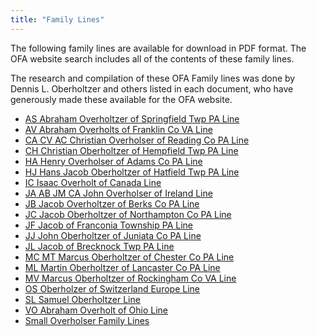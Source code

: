 ```yaml
---
title: "Family Lines"
---
```


The following family lines are available for download in PDF format. The OFA
website search includes all of the contents of these family lines.

The research and compilation of these OFA Family lines was done by Dennis L.
Oberholtzer and others listed in each document, who have generously made these
available for the OFA website.

* [AS Abraham Overholtzer of Springfield Twp PA Line](/family-lines/AS-Abraham-Overholtzer-of-Springfield-Twp-PA-Line.pdf)
* [AV Abraham Overholts of Franklin Co VA Line](/family-lines/)
* [CA CV AC Christian Overholser of Reading Co PA Line](/family-lines/)
* [CH Christian Oberholtzer of Hempfield Twp PA Line](/family-lines/)
* [HA Henry Overholser of Adams Co PA Line](/family-lines/)
* [HJ Hans Jacob Oberholtzer of Hatfield Twp PA Line](/family-lines/)
* [IC Isaac Overholt of Canada Line](/family-lines/)
* [JA AB JM CA John Overholser of Ireland Line](/family-lines/)
* [JB Jacob Overholtzer of Berks Co PA Line](/family-lines/)
* [JC Jacob Oberholtzer of Northampton Co PA Line](/family-lines/)
* [JF Jacob of Franconia Township PA Line](/family-lines/)
* [JJ John Oberholtzer of Juniata Co PA Line](/family-lines/)
* [JL Jacob of Brecknock Twp PA Line](/family-lines/)
* [MC MT Marcus Oberholtzer of Chester Co PA Line](/family-lines/)
* [ML Martin Oberholtzer of Lancaster Co PA Line](/family-lines/)
* [MV Marcus Oberholtzer of Rockingham Co VA Line](/family-lines/)
* [OS Oberholzer of Switzerland Europe Line](/family-lines/)
* [SL Samuel Oberholtzer Line](/family-lines/)
* [VO Abraham Overholt of Ohio Line](/family-lines/)
* [Small Overholser Family Lines](/family-lines/)
